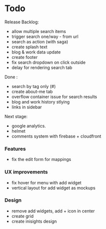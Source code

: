 # Todo

Release Backlog:

- allow multiple search items
- trigger search one/way - from url
- search as action (with saga)
- create splash text
- blog & work data update
- create footer
- fix search dropdown on click outside
- delay for rendering search tab

Done : 
- search by tag only (#)
- create about-me tab
- overflow container issue for search results
- blog and work history stlying
- links in sidebar

Next stage:

- google analytics.
- helmet
- comments system with firebase + cloudfront

### Features

- fix the edit form for mappings

### UX improvements

- fix hover for menu with add widget
- vertical layout for add widget as mockups

### Design

- remove add widgets, add + icon in center
- create grid
- create inisights design
